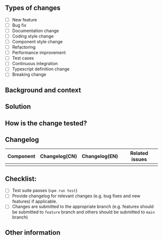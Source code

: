 <!--
  Thanks so much for your PR and contribution.

  Before submitting, please make sure to follow the Pull Request Guidelines: https://github.com/arco-design/arco-design/blob/main/CONTRIBUTING.md
-->

<!-- Put an `x` in "[ ]" to check a box) -->

## Types of changes

<!-- What types of changes does this PR introduce -->
- [ ] New feature
- [ ] Bug fix
- [ ] Documentation change
- [ ] Coding style change
- [ ] Component style change
- [ ] Refactoring
- [ ] Performance improvement
- [ ] Test cases
- [ ] Continuous integration
- [ ] Typescript definition change
- [ ] Breaking change

## Background and context

<!-- Explain what problem does the PR solve -->
<!-- Link to related open issues if applicable -->

## Solution

<!-- Describe how the problem is fixed in detail -->

## How is the change tested?

<!-- Unit tests should be added/updated for bug fixes and new features, if applicable -->
<!-- Please describe how you tested the change. E.g. Creating/updating unit tests or attaching a screenshot of how it works with your change -->

## Changelog

| Component | Changelog(CN) | Changelog(EN) | Related issues |
| --------- | ------------- | ------------- | -------------- |
|           |               |               |                |

## Checklist:

- [ ] Test suite passes (`npm run test`)
- [ ] Provide changelog for relevant changes (e.g. bug fixes and new features) if applicable.
- [ ] Changes are submitted to the appropriate branch (e.g. features should be submitted to `feature` branch and others should be submitted to `main` branch)

## Other information

<!-- Please describe what other information that should be taken care of. E.g. describe the impact if introduce a breaking change -->
